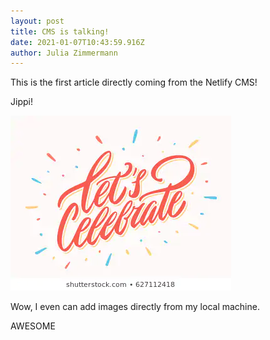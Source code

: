 ```yaml
---
layout: post
title: CMS is talking!
date: 2021-01-07T10:43:59.916Z
author: Julia Zimmermann
---
```

This is the first article directly coming from the Netlify CMS!

Jippi!

![celebration banner](/src/_site/assets/images/cms-uploads/celebrate-banner.jpg "celebration banner")

Wow, I even can add images directly from my local machine. 

AWESOME